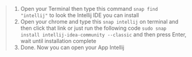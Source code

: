> 1. Open your Terminal then type this command ```snap find "intellij"``` to look the Intellij IDE you can install
> 2. Open your chrome and type this ```snap intellij``` on terminal and then click that link or just run the following code ```sudo snap install intellij-idea-community --classic``` and then press Enter, wait until installation complete
> 3. Done. Now you can open your App Intellij
